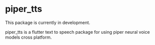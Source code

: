 # piper_tts

This package is currently in development.

piper_tts is a flutter text to speech package for using piper neural voice models cross platform.
